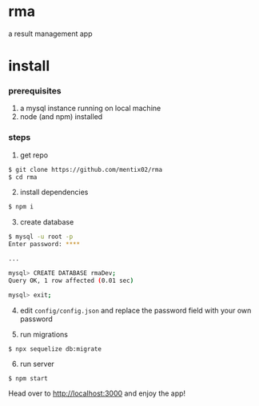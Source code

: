 # rma
a result management app

# install

### prerequisites

1. a mysql instance running on local machine
2. node (and npm) installed

### steps

1. get repo
```sh
$ git clone https://github.com/mentix02/rma
$ cd rma
```
2. install dependencies

```sh
$ npm i
```

3. create database
```sh
$ mysql -u root -p
Enter password: ****

...

mysql> CREATE DATABASE rmaDev;
Query OK, 1 row affected (0.01 sec)

mysql> exit;
```

4. edit `config/config.json` and replace the password field with your own password

5. run migrations

```sh
$ npx sequelize db:migrate
```

6. run server

```
$ npm start
```

Head over to [http://localhost:3000](http://localhost:3000) and enjoy the app!
